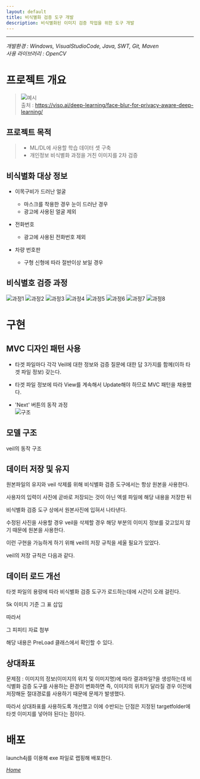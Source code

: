 ```yaml
---
layout: default
title: 비식별화 검증 도구 개발
description: 비식별화된 이미지 검증 작업을 위한 도구 개발
---
```


* * *

_개발환경 : Windows, VisualStudioCode, Java, SWT, Git, Maven_  
_사용 라이브러리 : OpenCV_

# 프로젝트 개요

> ![예시](./imgs/project-002-img1.jpg)  
> 출처 : https://viso.ai/deep-learning/face-blur-for-privacy-aware-deep-learning/  

## 프로젝트 목적
> + ML/DL에 사용할 학습 데이터 셋 구축
> + 개인정보 비식별화 과정을 거친 이미지를 2차 검증

## 비식별화 대상 정보
+ 이목구비가 드러난 얼굴
  + 마스크를 착용한 경우 눈이 드러난 경우
  + 광고에 사용된 얼굴 제외

+ 전화번호
  + 광고에 사용된 전화번호 제외

+ 차량 번호판
  + 구형 신형에 따라 절반이상 보일 경우

## 비식별호 검증 과정
![과정1](./imgs/project-002-img2.jpg)
![과정2](./imgs/project-002-img3.jpg)
![과정3](./imgs/project-002-img4.jpg)
![과정4](./imgs/project-002-img5.jpg)
![과정5](./imgs/project-002-img6.jpg)
![과정6](./imgs/project-002-img7.jpg)
![과정7](./imgs/project-002-img8.jpg)
![과정8](./imgs/project-002-img9.jpg)

# 구현
## MVC 디자인 패턴 사용
+ 타겟 파일마다 각각 Veil에 대한 정보와 검증 질문에 대한 답 3가지를 함께(이하 타겟 파일 정보) 갖는다.  
+ 타겟 파일 정보에 따라 View를 계속해서 Update해야 하므로 MVC 패턴을 채용했다.

+ 'Next' 버튼의 동작 과정  
![구조](./imgs/project-002-img10.jpg)

## 모델 구조



veil의 동작 구조

## 데이터 저장 및 유지
원본파일의 유지와 veil 삭제를 위해 비식별화 검증 도구에서는 항상 원본을 사용한다.

사용자의 입력이 사진에 곧바로 저장되는 것이 아닌 엑셀 파일에 해당 내용을 저장한 뒤

비식별화 검증 도구 상에서 원본사진에 입혀서 나타낸다.

수정된 사진을 사용할 경우 veil을 삭제할 경우 해당 부분의 이미지 정보를 갖고있지 않기 때문에 원본을 사용한다.

이런 구현을 가능하게 하기 위해 veil의 저장 규칙을 세울 필요가 있었다.

veil의 저장 규칙은 다음과 같다.


## 데이터 로드 개선
타겟 파일의 용량에 따라 비식별화 검증 도구가 로드하는데에 시간이 오래 걸린다.

5k 이미지 기준 그 표 삽입

따라서 

그 피피티 자료 첨부

해당 내용은 PreLoad 클래스에서 확인할 수 있다.

## 상대좌표

문제점 : 이미지의 정보(이미지의 위치 및 이미지명)에 따라 결과파일?을 생성하는데 비식별화 검증 도구를 사용하는 환경이 변화하면 즉, 이미지의 위치가 달라질 경우 이전에 저장해둔 절대경로를 사용하기 때문에 문제가 발생했다. 

따라서 상대좌표를 사용하도록 개선했고 이에 수반되는 단점은 지정된 targetfolder에 타겟 이미지를 넣어야 된다는 점이다.


# 배포
launch4j를 이용해 exe 파일로 랩핑해 배포한다.



[*Home*](./)
